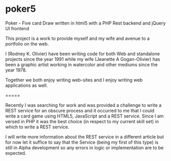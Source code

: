 poker5
======

Poker - Five card Draw written in html5 with a PHP Rest backend and jQuery UI frontend

This project is a work to provide myself and my wife and avenue to a portfolio on the web.

I (Rodney K. Olivier) have been writing code for both Web and standalone projects since the year 1991 while my wife (Jeanette A Gogan-Olivier) has been a graphic artist working in watercolor and other mediums since the year 1978.

Together we both enjoy writing web-sites and I enjoy writing web applications as well.

=====

Recently I was searching for work and was provided a challenge to write a REST service for an obscure process and it occurred to me that I could write a card game using HTML5, JavaScript and a REST service.  Since I am versed in PHP it was the best choice (in respect to my current skill set) in which to write a REST service.

I will write more information about the REST service in a different article but for now let it suffice to say that the Service (being my first of this type) is still in Alpha development so any errors in logic or implementation are to be expected.
